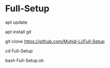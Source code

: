 # Full-Setup

apt update

apt install git

git clone https://github.com/Muhid-Li/Full-Setup

cd Full-Setup

bash Full-Setup.sh
